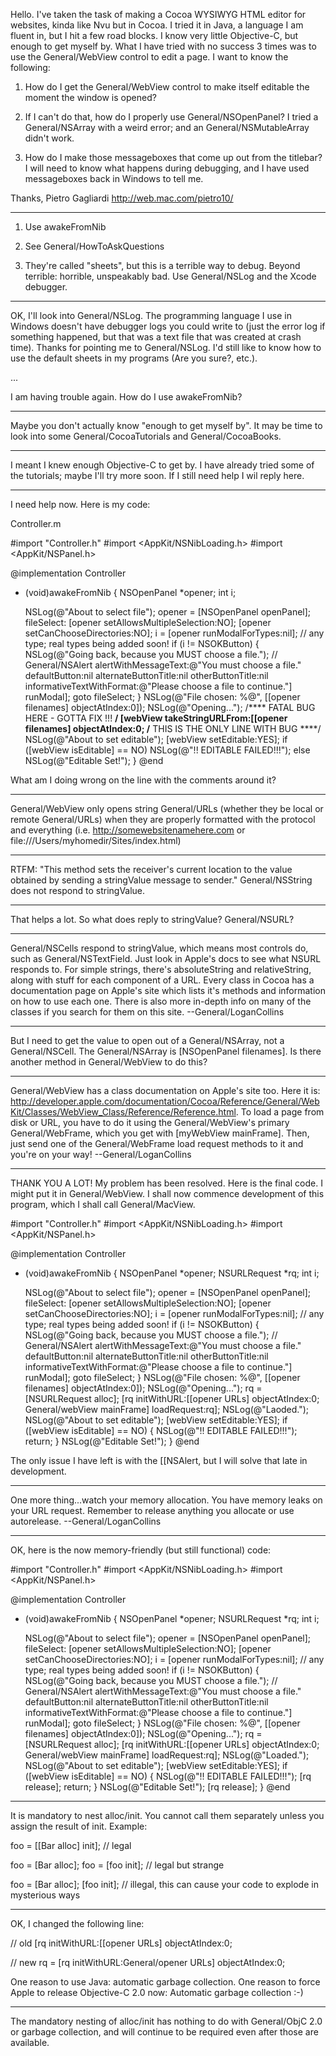 Hello. I've taken the task of making a Cocoa WYSIWYG HTML editor for websites, kinda like Nvu but in Cocoa. I tried it in Java, a language I am fluent in, but I hit a  few road blocks. I know very little Objective-C, but enough to get myself by. What I have tried with no success 3 times was to use the General/WebView control to edit a page. I want to know the following:


1) How do I get the General/WebView control to make itself editable the moment the window is opened?

2) If I can't do that, how do I properly use General/NSOpenPanel? I tried a General/NSArray with a weird error; and an General/NSMutableArray didn't work.

3) How do I make those messageboxes that come up out from the titlebar? I will need to know what happens during debugging, and I have used messageboxes back in Windows to tell me.  


Thanks, Pietro Gagliardi <http://web.mac.com/pietro10/>

----
1) Use     awakeFromNib

2) See General/HowToAskQuestions

3) They're called "sheets", but this is a terrible way to debug. Beyond terrible: horrible, unspeakably bad. Use General/NSLog and the Xcode debugger.

----
OK, I'll look into General/NSLog. The programming language I use in Windows doesn't have debugger logs you could write to (just the error log if something happened, but that was a text file that was created at crash time). Thanks for pointing me to General/NSLog. I'd still like to know how to use the default sheets in my programs (Are you sure?, etc.).

...

I am having trouble again. How do I use awakeFromNib?

----
Maybe you don't actually know "enough to get myself by". It may be time to look into some General/CocoaTutorials and General/CocoaBooks.

----
I meant I knew enough Objective-C to get by. I have already tried some of the tutorials; maybe I'll try more soon. If I still need help I wil reply here.

----
I need help now. Here is my code:

Controller.m
    
 #import "Controller.h"
 #import <AppKit/NSNibLoading.h>
 #import <AppKit/NSPanel.h>
 
 @implementation Controller
 - (void)awakeFromNib
 {
 	NSOpenPanel *opener;
 	int i;
 
 	NSLog(@"About to select file");
 	opener = [NSOpenPanel openPanel];
 fileSelect:
 	[opener setAllowsMultipleSelection:NO];
 	[opener setCanChooseDirectories:NO];
 	i = [opener runModalForTypes:nil]; // any type; real types being added soon!
 	if (i != NSOKButton) {
 		NSLog(@"Going back, because you MUST choose a file.");
 //		General/NSAlert alertWithMessageText:@"You must choose a file." defaultButton:nil alternateButtonTitle:nil otherButtonTitle:nil informativeTextWithFormat:@"Please choose a file to continue."] runModal];
 		goto fileSelect;
 	}
 	NSLog(@"File chosen: %@", [[opener filenames] objectAtIndex:0]);
 	NSLog(@"Opening...");
 	/**** FATAL BUG HERE - GOTTA FIX !!! ****/
 	[webView takeStringURLFrom:[[opener filenames] objectAtIndex:0;
 	/**** THIS IS THE ONLY LINE WITH BUG ****/
 	NSLog(@"About to set editable");
 	[webView setEditable:YES];
 	if ([webView isEditable] == NO)
 		NSLog(@"!! EDITABLE FAILED!!!");
 	else
 		NSLog(@"Editable Set!");
 }
 @end


What am I doing wrong on the line with the comments around it?

----
General/WebView only opens string General/URLs (whether they be local or remote General/URLs) when they are properly formatted with the protocol and everything (i.e. http://somewebsitenamehere.com or file:///Users/myhomedir/Sites/index.html)

----
RTFM: "This method sets the receiver's current location to the value obtained by sending a stringValue message to sender." General/NSString does not respond to     stringValue.

----
That helps a lot. So what does reply to stringValue? General/NSURL?

----
General/NSCells respond to stringValue, which means most controls do, such as General/NSTextField. Just look in Apple's docs to see what NSURL responds to. For simple strings, there's     absoluteString and     relativeString, along with stuff for each component of a URL. Every class in Cocoa has a documentation page on Apple's site which lists it's methods and information on how to use each one. There is also more in-depth info on many of the classes if you search for them on this site. --General/LoganCollins

----
But I need to get the value to open out of a General/NSArray, not a General/NSCell. The General/NSArray is     [NSOpenPanel filenames]. Is there another method in General/WebView to do this?

----
General/WebView has a class documentation on Apple's site too. Here it is: http://developer.apple.com/documentation/Cocoa/Reference/General/WebKit/Classes/WebView_Class/Reference/Reference.html. To load a page from disk or URL, you have to do it using the General/WebView's primary General/WebFrame, which you get with     [myWebView mainFrame]. Then, just send one of the General/WebFrame load request methods to it and you're on your way! --General/LoganCollins

----
THANK YOU A LOT! My problem has been resolved. Here is the final code. I might put it in General/WebView. I shall now commence development of this program, which I shall call General/MacView.

    
 #import "Controller.h"
 #import <AppKit/NSNibLoading.h>
 #import <AppKit/NSPanel.h>
 
 @implementation Controller
 - (void)awakeFromNib
 {
 	NSOpenPanel *opener;
 	NSURLRequest *rq;
 	int i;
 
 	NSLog(@"About to select file");
 	opener = [NSOpenPanel openPanel];
 fileSelect:
 	[opener setAllowsMultipleSelection:NO];
 	[opener setCanChooseDirectories:NO];
 	i = [opener runModalForTypes:nil]; // any type; real types being added soon!
 	if (i != NSOKButton) {
 		NSLog(@"Going back, because you MUST choose a file.");
 //		General/NSAlert alertWithMessageText:@"You must choose a file." defaultButton:nil alternateButtonTitle:nil otherButtonTitle:nil informativeTextWithFormat:@"Please choose a file to continue."] runModal];
 		goto fileSelect;
 	}
 	NSLog(@"File chosen: %@", [[opener filenames] objectAtIndex:0]);
 	NSLog(@"Opening...");
 	rq = [NSURLRequest alloc];
 	[rq initWithURL:[[opener URLs] objectAtIndex:0;
 	General/webView mainFrame] loadRequest:rq];
 	NSLog(@"Laoded.");
 	NSLog(@"About to set editable");
 	[webView setEditable:YES];
 	if ([webView isEditable] == NO) {
 		NSLog(@"!! EDITABLE FAILED!!!");
 		return;
 	}
 	NSLog(@"Editable Set!");
 }
 @end


The only issue I have left is with the [[NSAlert, but I will solve that late in development.

----
One more thing...watch your memory allocation. You have memory leaks on your URL request. Remember to release anything you allocate or use autorelease. --General/LoganCollins

----
OK, here is the now memory-friendly (but still functional) code:

    
 #import "Controller.h"
 #import <AppKit/NSNibLoading.h>
 #import <AppKit/NSPanel.h>
 
 @implementation Controller
 - (void)awakeFromNib
 {
 	NSOpenPanel *opener;
 	NSURLRequest *rq;
 	int i;
 
 	NSLog(@"About to select file");
 	opener = [NSOpenPanel openPanel];
 fileSelect:
 	[opener setAllowsMultipleSelection:NO];
 	[opener setCanChooseDirectories:NO];
 	i = [opener runModalForTypes:nil]; // any type; real types being added soon!
 	if (i != NSOKButton) {
 		NSLog(@"Going back, because you MUST choose a file.");
 //		General/NSAlert alertWithMessageText:@"You must choose a file." defaultButton:nil alternateButtonTitle:nil otherButtonTitle:nil informativeTextWithFormat:@"Please choose a file to continue."] runModal];
 		goto fileSelect;
 	}
 	NSLog(@"File chosen: %@", [[opener filenames] objectAtIndex:0]);
 	NSLog(@"Opening...");
 	rq = [NSURLRequest alloc];
 	[rq initWithURL:[[opener URLs] objectAtIndex:0;
 	General/webView mainFrame] loadRequest:rq];
 	NSLog(@"Loaded.");
 	NSLog(@"About to set editable");
 	[webView setEditable:YES];
 	if ([webView isEditable] == NO) {
 		NSLog(@"!! EDITABLE FAILED!!!");
 		[rq release];
 		return;
 	}
 	NSLog(@"Editable Set!");
 	[rq release];
 }
 @end


----
It is mandatory to nest alloc/init. You cannot call them separately unless you assign the result of init. Example:

    
 foo = [[Bar alloc] init]; // legal
 
 foo = [Bar alloc];
 foo = [foo init]; // legal but strange
 
 foo = [Bar alloc];
 [foo init]; // illegal, this can cause your code to explode in mysterious ways


----
OK, I changed the following line:

    
 // old
 [rq initWithURL:[[opener URLs] objectAtIndex:0;
 
 // new
 rq = [rq initWithURL:General/opener URLs] objectAtIndex:0;


One reason to use Java: automatic garbage collection.
One reason to force Apple to release Objective-C 2.0 now: Automatic garbage collection :-)

----
The mandatory nesting of alloc/init has nothing to do with General/ObjC 2.0 or garbage collection, and will continue to be required even after those are available.
